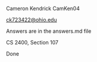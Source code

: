 Cameron Kendrick
CamKen04

ck723422@ohio.edu

Answers are in the answers.md file

CS 2400, Section 107

Done
